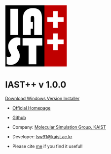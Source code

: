 <img src="images/Logo4.png" width="200">

# IAST++ v 1.0.0

[Download Windows Version Installer](https://github.com/Sangwon91/IASTpp/releases/download/v1.0.0/iastpp_1.0.0_windows_installer.exe)

* [Official Homepage](https://sites.google.com/site/iastcpp)
* [Github](https://github.com/Sangwon91/IASTpp)
* Company: [Molecular Simulation Group, KAIST](http://molsim.kaist.ac.kr)
* Developer: lsw91@kaist.ac.kr

* Please cite [me](https://github.com/Sangwon91/IASTpp) if you find it useful!

